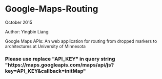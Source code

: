# Google-Maps-Routing
<p>October 2015</p>
<p>Author: Yingbin Liang</p>
<p>Google Maps APIs: An web application for routing from dropped markers to architectures at University of Minnesota</p>

<h3>Please use replace "API_KEY" in query string "https://maps.googleapis.com/maps/api/js?key=API_KEY&callback=initMap" </h3>

